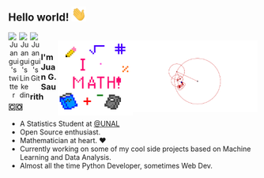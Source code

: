 <!-- This was made by Juan G. Saurith -->

## Hello world! <img src="./Hi.gif" width="30px"></h2>

<div align="center" width="100%">
    <a href="https://twitter.com/JuanGSaurith">
        <img align="left" alt="Juangui's twitter" width="22px" src="https://cdn.jsdelivr.net/npm/simple-icons@v3/icons/twitter.svg" />
    </a>
    <a href="https://www.linkedin.com/in/jsaurith/">
        <img align="left" alt="Juangui's Linkedin" width="22px" src="https://cdn.jsdelivr.net/npm/simple-icons@v3/icons/linkedin.svg" />
    </a>
    <a href="https://github.com/MrZaurik">
        <img align="left" alt="Juangui's Git" width="22px" src="https://cdn.jsdelivr.net/npm/simple-icons@v3/icons/github.svg" />
    </a>
</div>
<br />

<img align="right" width="50%" alt="GIF" src="./cat.gif#gh-light-mode-only" />

<img align="right" width="30%" alt="GIF" src="./math.gif#gh-dark-mode-only" />

### I'm Juan G. Saurith 🇨🇴
- A Statistics Student at [@UNAL](https://unal.edu.co/)
- Open Source enthusiast.
- Mathematician at heart. ❤
- Currently working on some of my cool side projects based on Machine Learning and Data Analysis.
- Almost all the time Python Developer, sometimes Web Dev.
